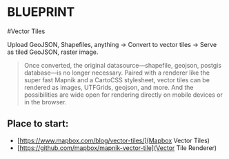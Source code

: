 

BLUEPRINT
=========

#Vector Tiles

Upload GeoJSON, Shapefiles, anything -> Convert to vector tiles -> Serve as tiled GeoJSON, raster image.

> Once converted, the original datasource—shapefile, geojson, postgis database—is no longer necessary. Paired with a renderer like the super fast Mapnik and a CartoCSS stylesheet, vector tiles can be rendered as images, UTFGrids, geojson, and more. And the possibilities are wide open for rendering directly on mobile devices or in the browser.

Place to start:
----------------
* [https://www.mapbox.com/blog/vector-tiles/](Mapbox Vector Tiles)
* [https://github.com/mapbox/mapnik-vector-tile](Vector Tile Renderer)